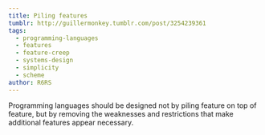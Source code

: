 ```yaml
---
title: Piling features
tumblr: http://guillermonkey.tumblr.com/post/3254239361
tags:
  - programming-languages
  - features
  - feature-creep
  - systems-design
  - simplicity
  - scheme
author: R6RS
---
```


Programming languages should be designed not by piling feature on top of feature, but by removing the weaknesses and restrictions that make additional features appear necessary.
